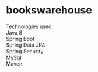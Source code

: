 # bookswarehouse

Technologies used:\
Java 8\
Spring Boot\
Spring Data JPA\
Spring Security\
MySql\
Maven
